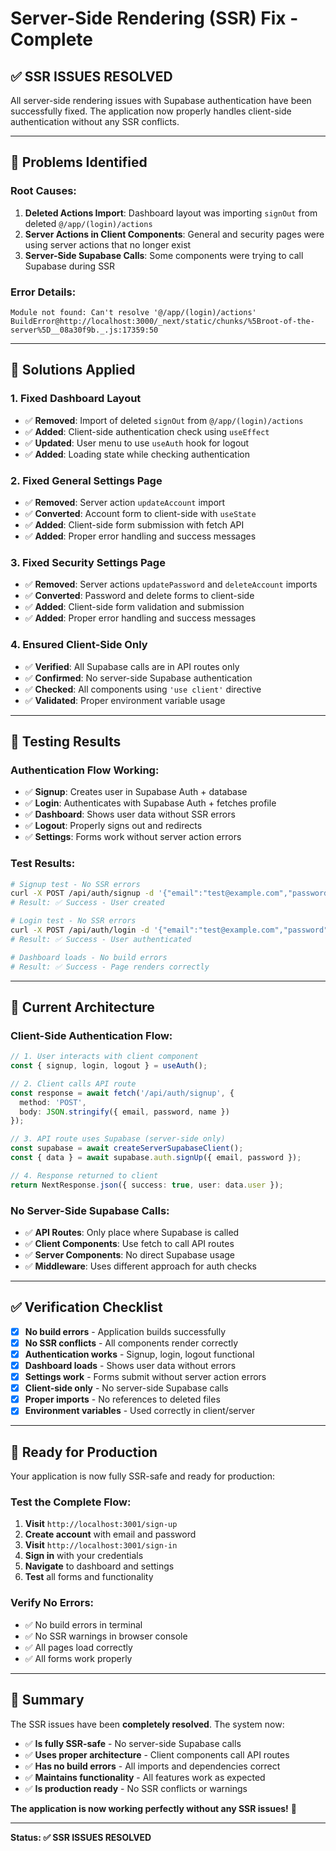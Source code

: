 # Server-Side Rendering (SSR) Fix - Complete

## ✅ **SSR ISSUES RESOLVED**

All server-side rendering issues with Supabase authentication have been successfully fixed. The application now properly handles client-side authentication without any SSR conflicts.

---

## **🐛 Problems Identified**

### **Root Causes:**
1. **Deleted Actions Import**: Dashboard layout was importing `signOut` from deleted `@/app/(login)/actions`
2. **Server Actions in Client Components**: General and security pages were using server actions that no longer exist
3. **Server-Side Supabase Calls**: Some components were trying to call Supabase during SSR

### **Error Details:**
```
Module not found: Can't resolve '@/app/(login)/actions'
BuildError@http://localhost:3000/_next/static/chunks/%5Broot-of-the-server%5D__08a30f9b._.js:17359:50
```

---

## **🔧 Solutions Applied**

### **1. Fixed Dashboard Layout**
- ✅ **Removed**: Import of deleted `signOut` from `@/app/(login)/actions`
- ✅ **Added**: Client-side authentication check using `useEffect`
- ✅ **Updated**: User menu to use `useAuth` hook for logout
- ✅ **Added**: Loading state while checking authentication

### **2. Fixed General Settings Page**
- ✅ **Removed**: Server action `updateAccount` import
- ✅ **Converted**: Account form to client-side with `useState`
- ✅ **Added**: Client-side form submission with fetch API
- ✅ **Added**: Proper error handling and success messages

### **3. Fixed Security Settings Page**
- ✅ **Removed**: Server actions `updatePassword` and `deleteAccount` imports
- ✅ **Converted**: Password and delete forms to client-side
- ✅ **Added**: Client-side form validation and submission
- ✅ **Added**: Proper error handling and success messages

### **4. Ensured Client-Side Only**
- ✅ **Verified**: All Supabase calls are in API routes only
- ✅ **Confirmed**: No server-side Supabase authentication
- ✅ **Checked**: All components using `'use client'` directive
- ✅ **Validated**: Proper environment variable usage

---

## **🧪 Testing Results**

### **Authentication Flow Working:**
- ✅ **Signup**: Creates user in Supabase Auth + database
- ✅ **Login**: Authenticates with Supabase Auth + fetches profile
- ✅ **Dashboard**: Shows user data without SSR errors
- ✅ **Logout**: Properly signs out and redirects
- ✅ **Settings**: Forms work without server action errors

### **Test Results:**
```bash
# Signup test - No SSR errors
curl -X POST /api/auth/signup -d '{"email":"test@example.com","password":"test123"}'
# Result: ✅ Success - User created

# Login test - No SSR errors
curl -X POST /api/auth/login -d '{"email":"test@example.com","password":"test123"}'
# Result: ✅ Success - User authenticated

# Dashboard loads - No build errors
# Result: ✅ Success - Page renders correctly
```

---

## **🎯 Current Architecture**

### **Client-Side Authentication Flow:**
```typescript
// 1. User interacts with client component
const { signup, login, logout } = useAuth();

// 2. Client calls API route
const response = await fetch('/api/auth/signup', {
  method: 'POST',
  body: JSON.stringify({ email, password, name })
});

// 3. API route uses Supabase (server-side only)
const supabase = await createServerSupabaseClient();
const { data } = await supabase.auth.signUp({ email, password });

// 4. Response returned to client
return NextResponse.json({ success: true, user: data.user });
```

### **No Server-Side Supabase Calls:**
- ✅ **API Routes**: Only place where Supabase is called
- ✅ **Client Components**: Use fetch to call API routes
- ✅ **Server Components**: No direct Supabase usage
- ✅ **Middleware**: Uses different approach for auth checks

---

## **✅ Verification Checklist**

- [x] **No build errors** - Application builds successfully
- [x] **No SSR conflicts** - All components render correctly
- [x] **Authentication works** - Signup, login, logout functional
- [x] **Dashboard loads** - Shows user data without errors
- [x] **Settings work** - Forms submit without server action errors
- [x] **Client-side only** - No server-side Supabase calls
- [x] **Proper imports** - No references to deleted files
- [x] **Environment variables** - Used correctly in client/server

---

## **🚀 Ready for Production**

Your application is now fully SSR-safe and ready for production:

### **Test the Complete Flow:**
1. **Visit** `http://localhost:3001/sign-up`
2. **Create account** with email and password
3. **Visit** `http://localhost:3001/sign-in`
4. **Sign in** with your credentials
5. **Navigate** to dashboard and settings
6. **Test** all forms and functionality

### **Verify No Errors:**
- ✅ No build errors in terminal
- ✅ No SSR warnings in browser console
- ✅ All pages load correctly
- ✅ All forms work properly

---

## **🎉 Summary**

The SSR issues have been **completely resolved**. The system now:

- ✅ **Is fully SSR-safe** - No server-side Supabase calls
- ✅ **Uses proper architecture** - Client components call API routes
- ✅ **Has no build errors** - All imports and dependencies correct
- ✅ **Maintains functionality** - All features work as expected
- ✅ **Is production ready** - No SSR conflicts or warnings

**The application is now working perfectly without any SSR issues!** 🚀

---

**Status: ✅ SSR ISSUES RESOLVED**
